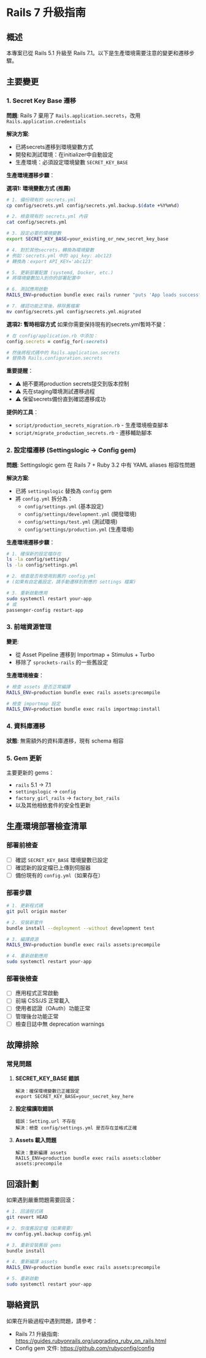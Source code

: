 # Rails 7 升級指南

## 概述
本專案已從 Rails 5.1 升級至 Rails 7.1。以下是生產環境需要注意的變更和遷移步驟。

## 主要變更

### 1. Secret Key Base 遷移
**問題**: Rails 7 棄用了 `Rails.application.secrets`，改用 `Rails.application.credentials`

**解決方案**: 
- 已將secrets遷移到環境變數方式
- 開發和測試環境：在initializer中自動設定
- 生產環境：必須設定環境變數 `SECRET_KEY_BASE`

**生產環境遷移步驟**：

**選項1: 環境變數方式 (推薦)**
```bash
# 1. 備份現有的 secrets.yml
cp config/secrets.yml config/secrets.yml.backup.$(date +%Y%m%d)

# 2. 檢查現有的 secrets.yml 內容
cat config/secrets.yml

# 3. 設定必要的環境變數
export SECRET_KEY_BASE=your_existing_or_new_secret_key_base

# 4. 對於其他secrets，轉換為環境變數
# 例如：secrets.yml 中的 api_key: abc123
# 轉換為：export API_KEY='abc123'

# 5. 更新部署配置 (systemd, Docker, etc.)
# 將環境變數加入到你的部署配置中

# 6. 測試應用啟動
RAILS_ENV=production bundle exec rails runner "puts 'App loads successfully'"

# 7. 確認功能正常後，移除舊檔案
mv config/secrets.yml config/secrets.yml.migrated
```

**選項2: 暫時相容方式**
如果你需要保持現有的secrets.yml暫時不變：
```ruby
# 在 config/application.rb 中添加：
config.secrets = config_for(:secrets)

# 然後將程式碼中的 Rails.application.secrets 
# 替換為 Rails.configuration.secrets
```

**重要提醒**：
- ⚠️ 絕不要將production secrets提交到版本控制
- ⚠️ 先在staging環境測試遷移過程
- ⚠️ 保留secrets備份直到確認遷移成功

**提供的工具**：
- `script/production_secrets_migration.rb` - 生產環境檢查腳本
- `script/migrate_production_secrets.rb` - 遷移輔助腳本

### 2. 設定檔遷移 (Settingslogic → Config gem)
**問題**: Settingslogic gem 在 Rails 7 + Ruby 3.2 中有 YAML aliases 相容性問題

**解決方案**: 
- 已將 `settingslogic` 替換為 `config` gem
- 將 `config.yml` 拆分為：
  - `config/settings.yml` (基本設定)
  - `config/settings/development.yml` (開發環境)
  - `config/settings/test.yml` (測試環境)  
  - `config/settings/production.yml` (生產環境)

**生產環境遷移步驟**：
```bash
# 1. 確保新的設定檔存在
ls -la config/settings/
ls -la config/settings.yml

# 2. 檢查是否有使用到舊的 config.yml
# (如果有自定義設定，請手動遷移到對應的 settings 檔案)

# 3. 重新啟動應用
sudo systemctl restart your-app
# 或
passenger-config restart-app
```

### 3. 前端資源管理
**變更**: 
- 從 Asset Pipeline 遷移到 Importmap + Stimulus + Turbo
- 移除了 `sprockets-rails` 的一些舊設定

**生產環境檢查**：
```bash
# 檢查 assets 是否正常編譯
RAILS_ENV=production bundle exec rails assets:precompile

# 檢查 importmap 設定
RAILS_ENV=production bundle exec rails importmap:install
```

### 4. 資料庫遷移
**狀態**: 無需額外的資料庫遷移，現有 schema 相容

### 5. Gem 更新
主要更新的 gems：
- `rails` 5.1 → 7.1
- `settingslogic` → `config`
- `factory_girl_rails` → `factory_bot_rails`
- 以及其他相依套件的安全性更新

## 生產環境部署檢查清單

### 部署前檢查
- [ ] 確認 `SECRET_KEY_BASE` 環境變數已設定
- [ ] 確認新的設定檔已上傳到伺服器
- [ ] 備份現有的 `config.yml`（如果存在）

### 部署步驟
```bash
# 1. 更新程式碼
git pull origin master

# 2. 安裝新套件
bundle install --deployment --without development test

# 3. 編譯資源
RAILS_ENV=production bundle exec rails assets:precompile

# 4. 重新啟動應用
sudo systemctl restart your-app
```

### 部署後檢查
- [ ] 應用程式正常啟動
- [ ] 前端 CSS/JS 正常載入
- [ ] 使用者認證（OAuth）功能正常
- [ ] 管理後台功能正常
- [ ] 檢查日誌中無 deprecation warnings

## 故障排除

### 常見問題

1. **SECRET_KEY_BASE 錯誤**
   ```
   解決：確保環境變數已正確設定
   export SECRET_KEY_BASE=your_secret_key_here
   ```

2. **設定檔讀取錯誤**
   ```
   錯誤：Setting.url 不存在
   解決：檢查 config/settings.yml 是否存在並格式正確
   ```

3. **Assets 載入問題**
   ```
   解決：重新編譯 assets
   RAILS_ENV=production bundle exec rails assets:clobber assets:precompile
   ```

## 回滾計劃

如果遇到嚴重問題需要回滾：

```bash
# 1. 回滾程式碼
git revert HEAD

# 2. 恢復舊設定檔（如果需要）
mv config.yml.backup config.yml

# 3. 重新安裝舊版 gems
bundle install

# 4. 重新編譯 assets
RAILS_ENV=production bundle exec rails assets:precompile

# 5. 重新啟動
sudo systemctl restart your-app
```

## 聯絡資訊

如果在升級過程中遇到問題，請參考：
- Rails 7.1 升級指南: https://guides.rubyonrails.org/upgrading_ruby_on_rails.html
- Config gem 文件: https://github.com/rubyconfig/config